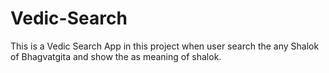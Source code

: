 # Vedic-Search
This is a Vedic Search App in this project when user search the any Shalok of Bhagvatgita and show the as meaning of shalok. 

